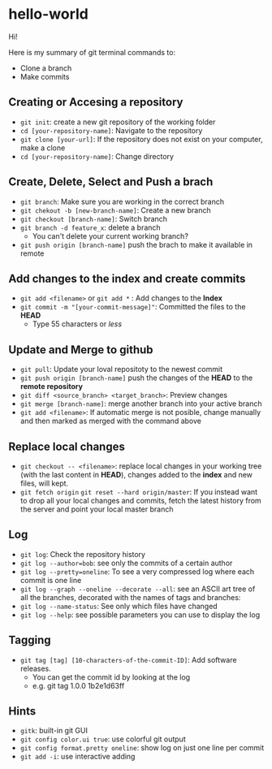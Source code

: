 # hello-world

Hi!

Here is my summary of git terminal commands to:

- Clone a branch 
- Make commits 


## Creating or Accesing a **repository** 
* `git init`: create a new git repository of the working folder 
* `cd [your-repository-name]`: Navigate to the repository  
* `git clone [your-url]`: If the repository does not exist on your computer, make a clone 
* `cd [your-repository-name]`: Change directory 

## Create, Delete, Select and Push a  **brach** 
* `git branch`: Make sure you are working in the correct branch
* `git chekout -b [new-branch-name]`: Create a new branch
* `git checkout [branch-name]`:  Switch branch 
* `git branch -d feature_x`: delete a branch 
    * You can't delete your current working branch?
 * `git push origin [branch-name]` push the brach to make it available in remote 
 
## Add changes to the **index** and create **commits**
* `git add <filename>` or `git add *` : Add changes to the **Index**  
* `git commit -m "[your-commit-message]"`: Committed the files to the **HEAD**
    * Type 55 characters or *less*

## Update and Merge to github
* `git pull`: Update your loval repositoty to the newest commit
* `git push origin [branch-name]` push the changes of the **HEAD** to the **remote repository**
* `git diff <source_branch> <target_branch>`: Preview changes 
* `git merge [branch-name]`: merge another branch into your active branch
* `git add <filename>`: If automatic merge is not posible, change manually and then marked as merged with the command above 

## Replace local changes
* `git checkout -- <filename>`: replace local changes in your working tree (with the last content in **HEAD**), changes added to the **index** and new files, will kept.
* `git fetch origin` `git reset --hard origin/master`: If you instead want to drop all your local changes and commits, fetch the latest history from the server and point your local master branch 

## Log 
* `git log`: Check the repository history 
* `git log --author=bob`: see only the commits of a certain author
* `git log --pretty=oneline`:  To see a very compressed log where each commit is one line
* `git log --graph --oneline --decorate --all`: see an ASCII art tree of all the branches, decorated with the names of tags and branches: 
* `git log --name-status`: See only which files have changed
* `git log --help`: see possible parameters you can use to display the log 

## Tagging 
* `git tag [tag] [10-characters-of-the-commit-ID]`: Add software releases. 
    * You can get the commit id by looking at the log
    * e.g. git tag 1.0.0 1b2e1d63ff

## Hints 
* `gitk`: built-in git GUI
* `git config color.ui true`: use colorful git output
* `git config format.pretty oneline`: show log on just one line per commit 
* `git add -i`: use interactive adding
